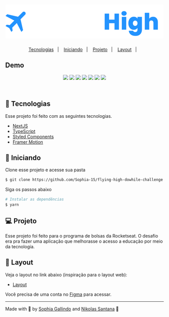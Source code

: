 <h1 align="center">
    <img alt="FlyingHigh" title="FlyingHigh" src="https://github.com/Sophia-15/flying-high-dowhile-challenge/blob/main/public/Logo.svg" />
</h1>

<p align="center">
  <a href="#-tecnologias">Tecnologias</a>&nbsp;&nbsp;&nbsp;|&nbsp;&nbsp;&nbsp;
  <a href="#-iniciando">Iniciando</a>&nbsp;&nbsp;&nbsp;|&nbsp;&nbsp;&nbsp;
  <a href="#-projeto">Projeto</a>&nbsp;&nbsp;&nbsp;|&nbsp;&nbsp;&nbsp;
  <a href="#-layout">Layout</a>&nbsp;&nbsp;&nbsp;|&nbsp;&nbsp;&nbsp;
</p> 


## Demo

<p  align="center">
  <img src="https://user-images.githubusercontent.com/67246528/146694899-422ed481-1403-44a1-8eff-e102ca649793.png"/>
  <img src="https://user-images.githubusercontent.com/67246528/146694909-895df8f6-27dd-4b77-b33f-9ae15acac208.png"/>
  <img src="https://user-images.githubusercontent.com/67246528/146694920-57f5afe8-5f5e-4b0a-a131-f94f6ebaa252.png"/>
  <img src="https://user-images.githubusercontent.com/67246528/146694927-adfbdf91-3336-4e3b-a445-a2408c0f0b0d.png"/>
  <img src="https://user-images.githubusercontent.com/67246528/146694945-ce4ab35c-beea-463c-86f7-8850bd5e8b42.png"/>
  <img src="https://user-images.githubusercontent.com/67246528/146694967-e479541c-00d1-4014-84e3-f0fa9b28e9f0.png"/> 
  <img src="https://user-images.githubusercontent.com/67246528/146694959-aa056061-2ffb-4a89-aaf3-45e0f8d00528.png"/> 
</p>


<br>


## 🧪 Tecnologias

Esse projeto foi feito com as seguintes tecnologias.

- [NextJS](https://nextjs.org)
- [TypeScript](https://www.typescriptlang.org/)
- [Styled Components](https://styled-components.com)
- [Framer Motion](https://www.framer.com/motion/)


## 🚀 Iniciando

Clone esse projeto e acesse sua pasta

```bash
$ git clone https://github.com/Sophia-15/flying-high-dowhile-challenge.git && cd flying-high-dowhile-challenge-main
```

Siga os passos abaixo
```bash
# Instalar as dependências 
$ yarn 
```

## 💻 Projeto

Esse projeto foi feito para o programa de bolsas da Rocketseat. O desafio era pra fazer uma aplicação que melhorasse o acesso a educação por meio da tecnologia.


## 🔖 Layout

Veja o layout no link abaixo (inspiração para o layout web):

- [Layout](https://www.figma.com/file/wZ9eiUfPwAxY5dj0ETsPbu/FlyingHigh%E2%98%81%EF%B8%8F?node-id=0%3A1) 

Você precisa de uma conta no [Figma](http://figma.com/) para acessar.

---

Made with 💜 by [Sophia Gallindo](https://www.github.com/sophia-15) and [Nikolas Santana](https://www.github.com/nikolas-as) 👋 

